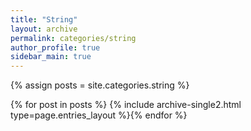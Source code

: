 ```yaml
---
title: "String"
layout: archive
permalink: categories/string
author_profile: true
sidebar_main: true
---
```


{% assign posts = site.categories.string %}

{% for post in posts %} {% include archive-single2.html type=page.entries_layout %}{% endfor %}
